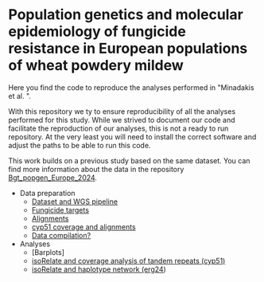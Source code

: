 # Population genetics and molecular epidemiology of fungicide resistance in European populations of wheat powdery mildew 

Here you find the code to reproduce the analyses performed in "Minadakis et al. ".

With this repository we ty to ensure reproducibility of all the analyses performed for this study. While we strived to document our code and facilitate the reproduction of our analyses, this is not a ready to run repository. At the very least you will need to install the correct software and adjust the paths to be able to run this code.

This work builds on a previous study based on the same dataset. You can find more information about the data in the repository [Bgt_popgen_Europe_2024](https://github.com/fmenardo/Bgt_popgen_Europe_2024/tree/main/isoRelate).

- Data preparation
  - [Dataset and WGS pipeline](Dataset/Dataset.md)
  - [Fungicide targets](Fungicide_targets/Fungicide_targets.md)
  - [Alignments](Alignments/Alignments.md)
  - [cyp51 coverage and alignments](cyp51/cyp51.md)
  - [Data compilation?](???)
- Analyses 
  - [Barplots]
  - [isoRelate and coverage analysis of tandem repeats (cyp51)](isoRelate_cyp51/isoRelate_cyp51.md)
  - [isoRelate and haplotype network (erg24](erg24/erg24.md))
